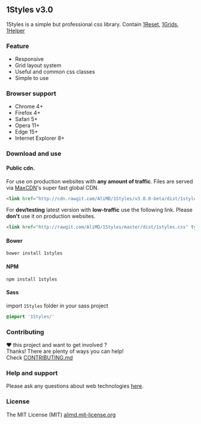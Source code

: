 ## 1Styles v3.0
1Styles is a simple but professional css library. Contain [1Reset](http://alimd.github.io/1Reset), [1Grids](http://alimd.github.io/1Grids), [1Helper](http://alimd.github.io/1Helper)  

### Feature
* Responsive
* Grid layout system
* Useful and common css classes
* Simple to use

### Browser support
* Chrome 4+
* Firefox 4+
* Safari 5+
* Opera 11+
* Edge 15+
* Internet Explorer 8+

### Download and use

#### Public cdn.  
For use on production websites with **any amount of traffic**. Files are served via [MaxCDN](http://www.maxcdn.com/)'s super fast global CDN.  
```html
<link href="http://cdn.rawgit.com/AliMD/1Styles/v3.0.0-beta/dist/1styles.css" type="text/css" rel="stylesheet" />
```

For **dev/testing** latest version with **low-traffic** use the following link. Please **don't** use it on production websites.  
```html
<link href="http://rawgit.com/AliMD/1Styles/master/dist/1styles.css" type="text/css" rel="stylesheet" />
```

#### Bower
```shell
bower install 1styles
```

#### NPM
```shell
npm install 1styles
```

#### Sass
import `1Styles` folder in your sass project
```scss
@import '1Styles/'
```

### Contributing
**♥** this project and want to get involved ?  
Thanks! There are plenty of ways you can help!  
Check [CONTRIBUTING.md](./CONTRIBUTING.md)

### Help and support
Please ask any questions about web technologies [here](http://github.com/AliMD/1Tuts/issues).

### License
The MIT License (MIT) [alimd.mit-license.org](http://alimd.mit-license.org)
